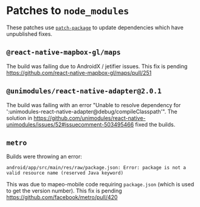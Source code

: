 # Patches to `node_modules`

These patches use [`patch-package`](https://www.npmjs.com/package/patch-package)
to update dependencies which have unpublished fixes.

## `@react-native-mapbox-gl/maps`

The build was failing due to AndroidX / jetifier issues. This fix is pending
https://github.com/react-native-mapbox-gl/maps/pull/251

## `@unimodules/react-native-adapter@2.0.1`

The build was failing with an error "Unable to resolve dependency for
':unimodules-react-native-adapter@debug/compileClasspath'". The solution in
https://github.com/unimodules/react-native-unimodules/issues/52#issuecomment-503495466
fixed the builds.

## `metro`

Builds were throwing an error:

```
android/app/src/main/res/raw/package.json: Error: package is not a valid resource name (reserved Java keyword)
```

This was due to mapeo-mobile code requiring `package.json` (which is used to get
the version number). This fix is pending
https://github.com/facebook/metro/pull/420
